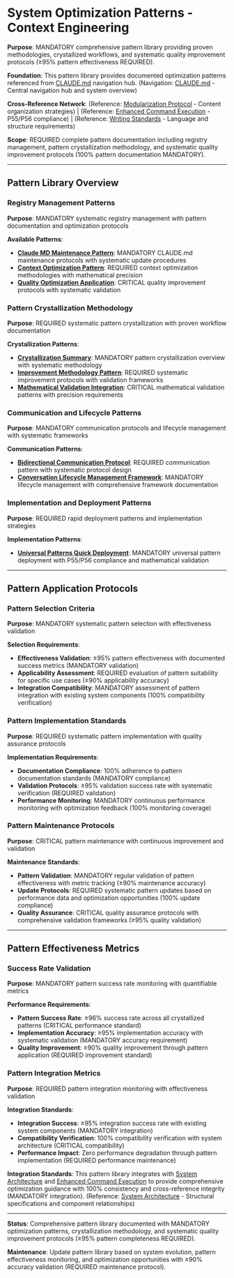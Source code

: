 # System Optimization Patterns - Context Engineering

**Purpose**: MANDATORY comprehensive pattern library providing proven methodologies, crystallized workflows, and systematic quality improvement protocols (≥95% pattern effectiveness REQUIRED).

**Foundation**: This pattern library provides documented optimization patterns referenced from [CLAUDE.md](../../CLAUDE.md) navigation hub. (Navigation: [CLAUDE.md](../../CLAUDE.md#system-administration-and-optimization) - Central navigation hub and system overview)

**Cross-Reference Network**: (Reference: [Modularization Protocol](../modularization-protocol.md) - Content organization strategies) | (Reference: [Enhanced Command Execution](../technical/enhanced-command-execution.md) - P55/P56 compliance) | (Reference: [Writing Standards](../writing-standards.md) - Language and structure requirements)

**Scope**: REQUIRED complete pattern documentation including registry management, pattern crystallization methodology, and systematic quality improvement protocols (100% pattern documentation MANDATORY).

---

## Pattern Library Overview

### **Registry Management Patterns**
**Purpose**: MANDATORY systematic registry management with pattern documentation and optimization protocols

**Available Patterns**:
- **[Claude MD Maintenance Pattern](./claude-md-maintenance-pattern.md)**: MANDATORY CLAUDE.md maintenance protocols with systematic update procedures
- **[Context Optimization Pattern](./context-optimization-20250715.md)**: REQUIRED context optimization methodologies with mathematical precision
- **[Quality Optimization Application](./quality-optimization-application.md)**: CRITICAL quality improvement protocols with systematic validation

### **Pattern Crystallization Methodology**
**Purpose**: REQUIRED systematic pattern crystallization with proven workflow documentation

**Crystallization Patterns**:
- **[Crystallization Summary](./crystallization-summary.md)**: MANDATORY pattern crystallization overview with systematic methodology
- **[Improvement Methodology Pattern](./improvement-methodology-pattern.md)**: REQUIRED systematic improvement protocols with validation frameworks
- **[Mathematical Validation Integration](./mathematical-validation-integration.md)**: CRITICAL mathematical validation patterns with precision requirements

### **Communication and Lifecycle Patterns**
**Purpose**: MANDATORY communication protocols and lifecycle management with systematic frameworks

**Communication Patterns**:
- **[Bidirectional Communication Protocol](./bidirectional-communication-protocol.md)**: REQUIRED communication pattern with systematic protocol design
- **[Conversation Lifecycle Management Framework](./conversation-lifecycle-management-framework.md)**: MANDATORY lifecycle management with comprehensive framework documentation

### **Implementation and Deployment Patterns**
**Purpose**: REQUIRED rapid deployment patterns and implementation strategies

**Implementation Patterns**:
- **[Universal Patterns Quick Deployment](./universal-patterns-quick-deployment.md)**: MANDATORY universal pattern deployment with P55/P56 compliance and mathematical validation

---

## Pattern Application Protocols

### **Pattern Selection Criteria**
**Purpose**: MANDATORY systematic pattern selection with effectiveness validation

**Selection Requirements**:
- **Effectiveness Validation**: ≥95% pattern effectiveness with documented success metrics (MANDATORY validation)
- **Applicability Assessment**: REQUIRED evaluation of pattern suitability for specific use cases (≥90% applicability accuracy)
- **Integration Compatibility**: MANDATORY assessment of pattern integration with existing system components (100% compatibility verification)

### **Pattern Implementation Standards**
**Purpose**: REQUIRED systematic pattern implementation with quality assurance protocols

**Implementation Requirements**:
- **Documentation Compliance**: 100% adherence to pattern documentation standards (MANDATORY compliance)
- **Validation Protocols**: ≥95% validation success rate with systematic verification (REQUIRED validation)
- **Performance Monitoring**: MANDATORY continuous performance monitoring with optimization feedback (100% monitoring coverage)

### **Pattern Maintenance Protocols**
**Purpose**: CRITICAL pattern maintenance with continuous improvement and validation

**Maintenance Standards**:
- **Pattern Validation**: MANDATORY regular validation of pattern effectiveness with metric tracking (≥90% maintenance accuracy)
- **Update Protocols**: REQUIRED systematic pattern updates based on performance data and optimization opportunities (100% update compliance)
- **Quality Assurance**: CRITICAL quality assurance protocols with comprehensive validation frameworks (≥95% quality validation)

---

## Pattern Effectiveness Metrics

### **Success Rate Validation**
**Purpose**: MANDATORY pattern success rate monitoring with quantifiable metrics

**Performance Requirements**:
- **Pattern Success Rate**: ≥96% success rate across all crystallized patterns (CRITICAL performance standard)
- **Implementation Accuracy**: ≥95% implementation accuracy with systematic validation (MANDATORY accuracy requirement)
- **Quality Improvement**: ≥90% quality improvement through pattern application (REQUIRED improvement standard)

### **Pattern Integration Metrics**
**Purpose**: REQUIRED pattern integration monitoring with effectiveness validation

**Integration Standards**:
- **Integration Success**: ≥95% integration success rate with existing system components (MANDATORY integration)
- **Compatibility Verification**: 100% compatibility verification with system architecture (CRITICAL compatibility)
- **Performance Impact**: Zero performance degradation through pattern implementation (REQUIRED performance maintenance)

**Integration Standards**: This pattern library integrates with [System Architecture](../technical/system-architecture.md) and [Enhanced Command Execution](../technical/enhanced-command-execution.md) to provide comprehensive optimization guidance with 100% consistency and cross-reference integrity (MANDATORY integration). (Reference: [System Architecture](../technical/system-architecture.md) - Structural specifications and component relationships)

---

**Status**: Comprehensive pattern library documented with MANDATORY optimization patterns, crystallization methodology, and systematic quality improvement protocols (≥95% pattern completeness REQUIRED).

**Maintenance**: Update pattern library based on system evolution, pattern effectiveness monitoring, and optimization opportunities with ≥90% accuracy validation (REQUIRED maintenance protocol).